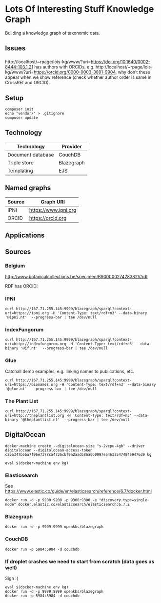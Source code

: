 # Lots Of Interesting Stuff Knowledge Graph

Building a knowledge graph of taxonomic data.


## Issues

###

http://localhost/~rpage/lois-kg/www/?uri=https://doi.org/10.1640/0002-8444-103.1.21 has authors with ORCIDs, e.g.
http://localhost/~rpage/lois-kg/www/?uri=https://orcid.org/0000-0003-3891-9904, why don’t these appear when we show reference (check whether author order is same in CrossREf and ORCID).

## Setup

```
composer init
echo "vendor/" > .gitignore
composer update
```

## Technology

Technology | Provider
-- | --
Document database | CouchDB
Triple store | Blazegraph
Templating | EJS

## Named graphs

Source | Graph URI
--|--
IPNI | https://www.ipni.org
ORCID | https://orcid.org

## Applications

## Sources

### Belgium

http://www.botanicalcollections.be/specimen/BR0000027428382V/rdf

RDF has ORCID!

### IPNI

```
curl http://167.71.255.145:9999/blazegraph/sparql?context-uri=https://ipni.org -H 'Content-Type: text/rdf+n3' --data-binary '@ipni.nt'  --progress-bar | tee /dev/null
```

### IndexFungorum

```
curl http://167.71.255.145:9999/blazegraph/sparql?context-uri=http://indexfungorum.org -H 'Content-Type: text/rdf+n3' --data-binary '@if.nt'  --progress-bar | tee /dev/null
```

### Glue

Catchall demo examples, e.g. linking names to publications, etc.

```
curl http://167.71.255.145:9999/blazegraph/sparql?context-uri=https://bionames.org -H 'Content-Type: text/rdf+n3' --data-binary '@glue.nt'  --progress-bar | tee /dev/null
```

### The Plant List

```
curl http://167.71.255.145:9999/blazegraph/sparql?context-uri=http://theplantlist.org -H 'Content-Type: text/rdf+n3' --data-binary '@theplantlist.nt'  --progress-bar | tee /dev/null
```


## DigitalOcean

```
docker-machine create --digitalocean-size "s-2vcpu-4gb" --driver digitalocean --digitalocean-access-token c26a347b6ba7f96e7378ca4736cbf9a2aadb86a0b0997ea4632547484e9476d9 kg
```

```
eval $(docker-machine env kg)
```
    
### Elasticsearch 
    
See https://www.elastic.co/guide/en/elasticsearch/reference/6.7/docker.html    
    
```
docker run -d -p 9200:9200 -p 9300:9300 -e "discovery.type=single-node" docker.elastic.co/elasticsearch/elasticsearch:6.7.2
```

### Blazegraph

```
docker run -d -p 9999:9999 openkbs/blazegraph
```
### CouchDB

```
docker run -p 5984:5984 -d couchdb
```

### If droplet crashes we need to start from scratch (data goes as well)

Sigh :(

```
eval $(docker-machine env kg)
docker run -d -p 9999:9999 openkbs/blazegraph
docker run -p 5984:5984 -d couchdb
```


